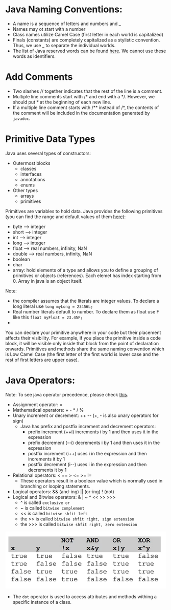 # Java Naming Conventions:
- A name is a sequence of letters and numbers and _
- Names may ot start with a number
- Class names utilize Camel Case (first letter in each world is capitalized)
- Finals (constants) are completely capitalized as a stylistic convention. Thus, we use _ to separate the individual worlds.
- The list of Java reserved words can be found [here](https://www.w3schools.com/java/java_ref_keywords.asp). We cannot use these words as identifiers.

# Add Comments
- Two slashes // together indicates that the rest of the line is a comment.
- Multiple line comments start with /* and end with a */. However, we should put * at the beginning of each new line.
- If a multiple line comment starts with /** instead of /*, the contents of the comment will be included in the documentation generated by `javadoc`.

# Primitive Data Types
Java uses several types of constructors:
- Outermost blocks
  - classes
  - interfaces
  - annotations
  - enums
- Other types
  - arrays
  - primitives

Primitives are variables to hold data. Java provides the following primitives (you can find the range and default values of them [here](https://docs.oracle.com/javase/tutorial/java/nutsandbolts/datatypes.html)):
- byte --> integer
- short --> integer
- int --> integer
- long --> integer
- float --> real numbers, infinity, NaN
- double --> real numbers, infinity, NaN
- boolean
- char
- array: hold elements of a type and allows you to define a grouping of primitives or objects (references). Each elemet has index starting from 0. Array in java is an object itself. 

Note:
- the compiler assumes that the literals are integer values. To declare a long literal use `long myLong = 23456L;`
- Real number literals default to number. To declare them as float use F like this `float myFloat = 23.45F;`
- 

You can declare your primitive anywhere in your code but their placement affects their visibility. For example, if you place the primitive inside a code block, it will be visible only inside that block from the point of declaration onwards.
Primitives and methods share the same naming convention which is Low Camel Case (the first letter of the first world is lower case and the rest of first letters are upper case).

# Java Operators:
Note: To see java operator precedence, please check [this](https://www.cs.bilkent.edu.tr/~guvenir/courses/CS101/op_precedence.html).
- Assignment operator: =
- Mathematical operators: + - * / %
- Unary increment or decrement: ++ -- (+, - is also unary operators for sign)
  - Java has prefix and postfix increment and decrement operators:
    - prefix increment (++i) increments i by 1 and then uses it in the expression
    - prefix decrement (--i) decrements i by 1 and then uses it in the expression
    - postfix increment (i++) uses i in the expression and then increments it by 1
    - postfix decrement (i--) uses i in the expression and then decrements it by 1
- Relational operators: < == > <= >= !=
  - These operators result in a boolean value which is normally used in branching or looping statements.
- Logical operators: && (and-ing) || (or-ing) ! (not)
- Logical and Bitwise operators: & | ~ ^ << >> >>>
  - ^ is called `exclusive or`
  - ~ is called `bitwise complement`
  - << is called `bitwise shfit left`
  - the >> is called `bitwise shfit right, sign extension`
  - the >>> is called `bitwise shfit right, zero extension`

![logical_operators.png](images%2Flogical_operators.png)

- The `dot` operator is used to access attributes and methods withing a specific instance of a class.